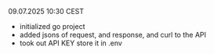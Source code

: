 09.07.2025 10:30 CEST

- initialized go project
- added jsons of request, and response, and curl to the API
- took out API KEY store it in .env
